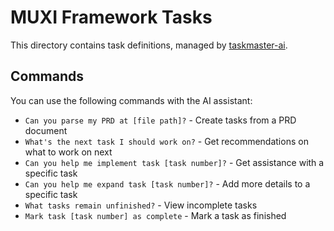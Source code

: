 # MUXI Framework Tasks

This directory contains task definitions, managed by [taskmaster-ai](https://github.com/eyaltoledano/claude-task-master).

## Commands

You can use the following commands with the AI assistant:

- `Can you parse my PRD at [file path]?` - Create tasks from a PRD document
- `What's the next task I should work on?` - Get recommendations on what to work on next
- `Can you help me implement task [task number]?` - Get assistance with a specific task
- `Can you help me expand task [task number]?` - Add more details to a specific task
- `What tasks remain unfinished?` - View incomplete tasks
- `Mark task [task number] as complete` - Mark a task as finished
